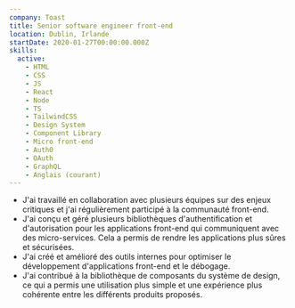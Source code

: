 ```yaml
---
company: Toast
title: Senior software engineer front-end
location: Dublin, Irlande
startDate: 2020-01-27T00:00:00.000Z
skills:
  active:
    - HTML
    - CSS
    - JS
    - React
    - Node
    - TS
    - TailwindCSS
    - Design System
    - Component Library
    - Micro front-end
    - Auth0
    - OAuth
    - GraphQL
    - Anglais (courant)
---
```


- J'ai travaillé en collaboration avec plusieurs équipes sur des enjeux critiques et j'ai régulièrement participé à la communauté front-end.
- J'ai conçu et géré plusieurs bibliothèques d'authentification et d'autorisation pour les applications front-end qui communiquent avec des micro-services. Cela a permis de rendre les applications plus sûres et sécurisées.
- J'ai créé et amélioré des outils internes pour optimiser le développement d'applications front-end et le débogage.
- J'ai contribué à la bibliothèque de composants du système de design, ce qui a permis une utilisation plus simple et une expérience plus cohérente entre les différents produits proposés.

